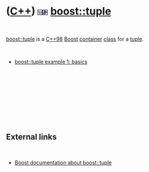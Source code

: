 



 

 

 

 

 

([C++](Cpp.md)) ![C++98](PicCpp98.png)![Boost](PicBoost.png) [boost::tuple](CppBoostTuple.md)
===============================================================================================

 

[boost::tuple](CppBoostTuple.md) is a [C++98](Cpp98.md)
[Boost](CppBoost.md) [container](CppContainer.md)
[class](CppClass.md) for a [tuple](CppTuple.md).

 

-   [boost::tuple example 1: basics](CppBoostTupleExample1.md)

 

 

 

 

 

External links
--------------

 

-   [Boost documentation about
    boost::tuple](http://www.boost.org/doc/libs/1_31_0/libs/tuple/doc/tuple_users_guide.html)

 

 

 

 





 



